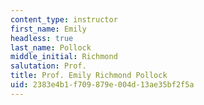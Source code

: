 ```yaml
---
content_type: instructor
first_name: Emily
headless: true
last_name: Pollock
middle_initial: Richmond
salutation: Prof.
title: Prof. Emily Richmond Pollock
uid: 2383e4b1-f709-879e-004d-13ae35bf2f5a
---
```

